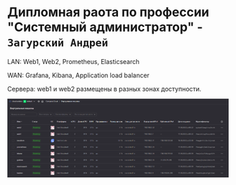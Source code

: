 # Дипломная раота по профессии "Системный администратор" - `Загурский Андрей`

LAN: Web1, Web2, Prometheus, Elasticsearch

WAN: Grafana, Kibana, Application load balancer

Сервера: web1 и web2 размещены в разных зонах доступности.

![image](https://github.com/Anders1994/Diplom/blob/main/ScreenShots/1.png)
